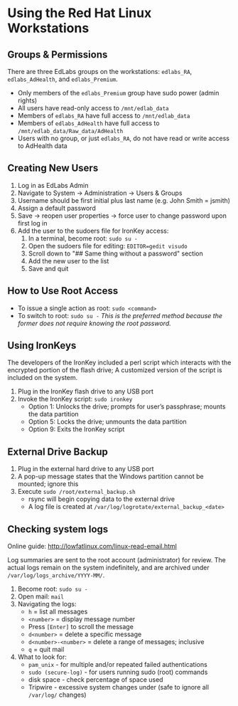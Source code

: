 # Using the Red Hat Linux Workstations

## Groups & Permissions

There are three EdLabs groups on the workstations: `edlabs_RA`, `edlabs_AdHealth`, and `edlabs_Premium`.

* Only members of the `edlabs_Premium` group have sudo power (admin rights)
* All users have read-only access to `/mnt/edlab_data`
* Members of `edlabs_RA` have full access to `/mnt/edlab_data`
* Members of `edlabs_AdHealth` have full access to `/mnt/edlab_data/Raw_data/AdHealth`
* Users with no group, or just `edlabs_RA`, do not have read or write access to AdHealth data

## Creating New Users

1. Log in as EdLabs Admin
2. Navigate to System &#8594; Administration &#8594; Users & Groups
3. Username should be first initial plus last name (e.g. John Smith = jsmith)
4. Assign a default password
5. Save &#8594; reopen user properties &#8594; force user to change password upon first log in
6. Add the user to the sudoers file for IronKey access:
    1. In a terminal, become root: `sudo su -`
    2. Open the sudoers file for editing: `EDITOR=gedit visudo`
    3. Scroll down to "## Same thing without a password" section
    4. Add the new user to the list
    5. Save and quit

## How to Use Root Access

* To issue a single action as root: `sudo <command>`
* To switch to root: `sudo su -` _This is the preferred method because the former does not require knowing the root password._

## Using IronKeys

The developers of the IronKey included a perl script which interacts with the encrypted portion of the flash drive; A customized version of the script is included on the system.

1. Plug in the IronKey flash drive to any USB port
2. Invoke the IronKey script: `sudo ironkey`
    * Option 1: Unlocks the drive; prompts for user’s passphrase; mounts the data partition
    * Option 5: Locks the drive; unmounts the data partition
    * Option 9: Exits the IronKey script

## External Drive Backup

1. Plug in the external hard drive to any USB port
2. A pop-up message states that the Windows partition cannot be mounted; ignore this
3. Execute `sudo /root/external_backup.sh`
    * rsync will begin copying data to the external drive
    * A log file is created at `/var/log/logrotate/external_backup_<date>`

## Checking system logs

Online guide: http://lowfatlinux.com/linux-read-email.html

Log summaries are sent to the root account (administrator) for review. The actual logs remain on the system indefinitely, and are archived under `/var/log/logs_archive/YYYY-MM/`.

1. Become root: `sudo su -`
2. Open mail: `mail`
3. Navigating the logs:
    * `h` = list all messages
    * `<number>` = display message number
    * Press `[Enter]` to scroll the message
    * `d<number>` = delete a specific message
    * `d<number>-<number>` = delete a range of messages; inclusive
    * `q` = quit mail
4. What to look for:
    * `pam_unix` - for multiple and/or repeated failed authentications
    * `sudo (secure-log)` - for users running sudo (root) commands
    * disk space - check percentage of space used
    * Tripwire - excessive system changes under  (safe to ignore all `/var/log/` changes)
